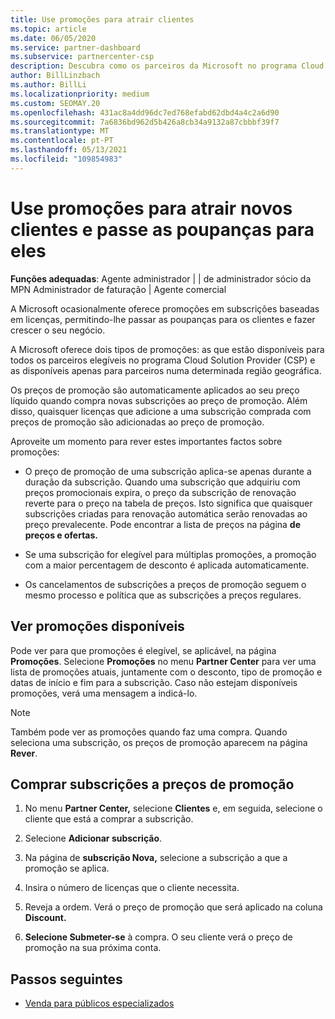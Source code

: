```yaml
---
title: Use promoções para atrair clientes
ms.topic: article
ms.date: 06/05/2020
ms.service: partner-dashboard
ms.subservice: partnercenter-csp
description: Descubra como os parceiros da Microsoft no programa Cloud Solution Provider podem comprar subscrições a preços de promoção e passar poupanças para os seus clientes.
author: BillLinzbach
ms.author: BillLi
ms.localizationpriority: medium
ms.custom: SEOMAY.20
ms.openlocfilehash: 431ac8a4dd96dc7ed768efabd62dbd4a4c2a6d90
ms.sourcegitcommit: 7a6836bd962d5b426a8cb34a9132a87cbbbf39f7
ms.translationtype: MT
ms.contentlocale: pt-PT
ms.lasthandoff: 05/13/2021
ms.locfileid: "109854983"
---
```

# <a name="use-promotions-to-attract-new-customers-and-pass-the-savings-on-to-them"></a>Use promoções para atrair novos clientes e passe as poupanças para eles



**Funções adequadas**: Agente administrador | | de administrador sócio da MPN Administrador de faturação | Agente comercial


A Microsoft ocasionalmente oferece promoções em subscrições baseadas em licenças, permitindo-lhe passar as poupanças para os clientes e fazer crescer o seu negócio. 

A Microsoft oferece dois tipos de promoções: as que estão disponíveis para todos os parceiros elegíveis no programa Cloud Solution Provider (CSP) e as disponíveis apenas para parceiros numa determinada região geográfica.

Os preços de promoção são automaticamente aplicados ao seu preço líquido quando compra novas subscrições ao preço de promoção. Além disso, quaisquer licenças que adicione a uma subscrição comprada com preços de promoção são adicionadas ao preço de promoção. 

Aproveite um momento para rever estes importantes factos sobre promoções:

- O preço de promoção de uma subscrição aplica-se apenas durante a duração da subscrição. Quando uma subscrição que adquiriu com preços promocionais expira, o preço da subscrição de renovação reverte para o preço na tabela de preços. Isto significa que quaisquer subscrições criadas para renovação automática serão renovadas ao preço prevalecente. Pode encontrar a lista de preços na página **de preços e ofertas.**

- Se uma subscrição for elegível para múltiplas promoções, a promoção com a maior percentagem de desconto é aplicada automaticamente.

- Os cancelamentos de subscrições a preços de promoção seguem o mesmo processo e política que as subscrições a preços regulares.

## <a name="see-available-promotions"></a>Ver promoções disponíveis

Pode ver para que promoções é elegível, se aplicável, na página **Promoções**. Selecione **Promoções** no menu **Partner Center** para ver uma lista de promoções atuais, juntamente com o desconto, tipo de promoção e datas de início e fim para a subscrição. Caso não estejam disponíveis promoções, verá uma mensagem a indicá-lo. 

> [!NOTE]  
> Também pode ver as promoções quando faz uma compra. Quando seleciona uma subscrição, os preços de promoção aparecem na página **Rever**.

## <a name="purchase-subscriptions-at-promotion-prices"></a>Comprar subscrições a preços de promoção

1. No menu **Partner Center,** selecione **Clientes** e, em seguida, selecione o cliente que está a comprar a subscrição. 

2. Selecione **Adicionar subscrição**.

3. Na página de **subscrição Nova,** selecione a subscrição a que a promoção se aplica.

4. Insira o número de licenças que o cliente necessita. 

5. Reveja a ordem. Verá o preço de promoção que será aplicado na coluna **Discount.**  

6. **Selecione Submeter-se** à compra. O seu cliente verá o preço de promoção na sua próxima conta.  


## <a name="next-steps"></a>Passos seguintes

- [Venda para públicos especializados](sell-to-education-customers.md)